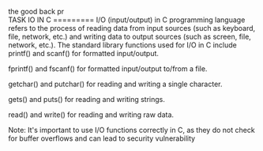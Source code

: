 
the good back pr     
TASK IO IN C =========
I/O (input/output) in C programming language refers to the process of reading data from input sources (such as keyboard, file, network, etc.) and writing data to output sources (such as screen, file, network, etc.). The standard library functions used for I/O in C include
printf() and scanf() for formatted input/output.

fprintf() and fscanf() for formatted input/output to/from a file.

getchar() and putchar() for reading and writing a single character.

gets() and puts() for reading and writing strings.

read() and write() for reading and writing raw data.

Note: It's important to use I/O functions correctly in C, as they do not check for buffer overflows and can lead to security vulnerability

